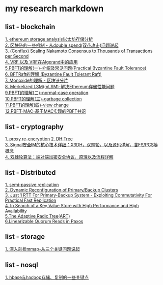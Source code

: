 # my research markdown

## list - blockchain

[1. ethereum storage analysis以太坊存储分析](https://github.com/dragon-distributed/book/blob/master/blockchain/1.ethereum%20storage%20analysis.md)  
[2. 区块链的一些机制 - 从double spend(双花攻击)问题说起](https://github.com/dragon-distributed/book/blob/master/blockchain/2.区块链的一些机制-从double%20spend(双花攻击)问题说起.md)  
[3. (Conflux) Scaling Nakamoto Consensus to Thousands of Transactions per Second](https://github.com/dragon-distributed/book/blob/master/blockchain/3.(Conflux)%20Scaling%20Nakamoto%20Consensus%20to%20Thousands%20of%20Transactions%20per%20Second.md)  
[4. VRF 以及 VRF在Algorand中的应用](https://github.com/dragon-distributed/book/blob/master/blockchain/4.VRF以及VRF在Algorand中的应用.md)  
[5.PBFT的理解(一)-介绍及常见问题(Practical Byzantine Fault Tolerance)](https://github.com/dragon-distributed/book/blob/master/blockchain/5.PBFT的理解(一)-介绍及常见问题(Practical%20Byzantine%20Fault%20Tolerance).md)  
[6. BFTRaft的理解 (Byzantine Fault Tolerant Raft)](https://github.com/dragon-distributed/book/blob/master/blockchain/6.BFTRaft的理解(Byzantine%20Fault%20Tolerance%20Raft).md)  
[7. Monoxide的理解 - 区块链分片](https://github.com/dragon-distributed/book/blob/master/blockchain/7.Monoxide的理解-区块链分片.md)  
[8. Merkelized LSM(mLSM)-解决Ethereum存储性能问题](https://github.com/dragon-distributed/book/blob/master/blockchain/8.Merkelized%20LSM(mLSM)-解决Ethereum存储性能问题.md)  
[9.PBFT的理解(二)-normal-case operation](https://github.com/dragon-distributed/book/blob/master/blockchain/9.PBFT的理解(二)-normal-case%20operation.md)  
[10.PBFT的理解(三)-garbage collection](https://github.com/dragon-distributed/book/blob/master/blockchain/10.PBFT的理解(三)-garbage%20collection.md)  
[11.PBFT的理解(四)-view change](https://github.com/dragon-distributed/book/blob/master/blockchain/11.PBFT的理解(四)-view%20change.md)  
[12.PBFT-MAC-基于MAC实现的PBFT共识](https://github.com/dragon-distributed/book/blob/master/blockchain/12.PBFT-MAC-基于MAC实现的PBFT共识.md)  

## list - cryptography

[1. proxy re-encryption](https://github.com/dragon-distributed/book/blob/master/cryptography/1.proxy%20re-encryption.md)
[2. DH Tree](https://github.com/dragon-distributed/book/blob/master/cryptography/2.DH%20Tree.md)  
[3. Signal安全IM的核心技术详细：X3DH，双棘轮，以及源码详解，含FS/PCS等概念](https://github.com/dragon-distributed/book/blob/master/cryptography/3.signal/Signal安全IM的核心技术详细：X3DH，双棘轮，以及源码详解，含FS:PCS等概念，(一).md)  
[4. 双棘轮算法：端对端加密安全协议，原理以及流程详解](https://github.com/dragon-distributed/book/blob/master/cryptography/3.signal/双棘轮算法：端对端加密安全协议，原理以及流程详解.md)  


## list - Distributed

[1. semi-passive replication](https://github.com/dragon-distributed/book/blob/master/distributed/1.semi-passive%20replication.md)  
[2. Dynamic Reconfiguration of Primary/Backup Clusters](https://github.com/dragon-distributed/book/blob/master/distributed/2.Dynamic%20Reconfiguration%20of%20Primary:Backup%20Clusters.md)  
[3. Just 1 RTT For Primary-Backup System - Exploiting Commutativity For Practical Fast Replication](https://github.com/dragon-distributed/book/blob/master/distributed/3.Just%201%20RTT%20For%20Primary-Backup%20System%20-%20Exploiting%20Commutativity%20For%20Practical%20Fast%20Replication.md)  
[4. In Search of a Key Value Store with High Performance and High Availability](https://github.com/dragon-distributed/book/blob/master/distributed/4.In%20Search%20of%20a%20Key%20Value%20Store%20with%20High%20Performance%20and%20High%20Availability.md)  
[5.The Adaptive Radix Tree(ART)](https://github.com/dragon-distributed/book/blob/master/distributed/5.The%20Adaptive%20Radix%20Tree(ART).md)  
[6.Linearizable Quorum Reads in Paxos](https://github.com/dragon-distributed/book/blob/master/distributed/6.Linearizable%20Quorum%20Reads%20In%20Paxos/6.Linearizable%20Quorum%20Reads%20in%20Paxos.md)  

## list - storage

[1. 深入剖析mmap-从三个关键问题说起](https://github.com/dragon-distributed/book/blob/master/storage/1.深入剖析mmap-从三个关键问题说起.md)  

## list - nosql

[1. hbase与hadoop存储、复制的一些关键点](https://github.com/dragon-distributed/book/blob/master/nosql/1.hbase%20and%20hadoop%20key%20information.md)   
